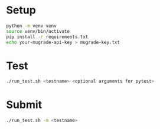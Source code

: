 # Setup

```bash
python -m venv venv
source venv/bin/activate
pip install -r requirements.txt
echo your-mugrade-api-key > mugrade-key.txt
```

# Test
```bash
./run_test.sh <testname> <optional arguments for pytest>
```

# Submit
```bash
./run_test.sh -m <testname>
```
